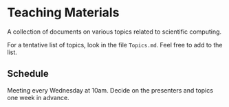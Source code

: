 Teaching Materials
==================
A collection of documents on various topics related to scientific computing.

For a tentative list of topics, look in the file `Topics.md`. 
Feel free to add to the list.

Schedule
--------
Meeting every Wednesday at 10am. Decide on the presenters and topics one week 
in advance.
